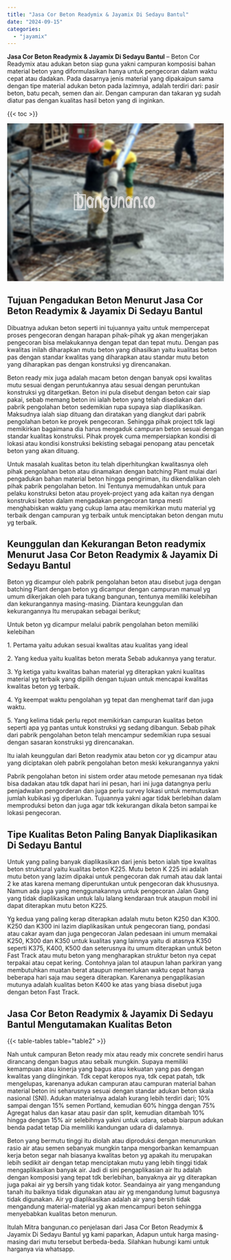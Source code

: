 ```yaml
---
title: "Jasa Cor Beton Readymix & Jayamix Di Sedayu Bantul"
date: "2024-09-15"
categories: 
  - "jayamix"
---
```


**Jasa Cor Beton Readymix & Jayamix Di Sedayu Bantul** – Beton Cor Readymix atau adukan beton siap guna yakni campuran komposisi bahan material beton yang diformulasikan hanya untuk pengecoran dalam waktu cepat atau dadakan. Pada dasarnya jenis material yang dipakaipun sama dengan tipe material adukan beton pada lazimnya, adalah terdiri dari: pasir beton, batu pecah, semen dan air. Dengan campuran dan takaran yg sudah diatur pas dengan kualitas hasil beton yang di inginkan.

{{< toc >}}

![Jasa Cor Beton Readymix & Jayamix Di Sedayu Bantul](/images/jasa-cor-readymix-44.png)

## Tujuan Pengadukan Beton Menurut Jasa Cor Beton Readymix & Jayamix Di Sedayu Bantul

Dibuatnya adukan beton seperti ini tujuannya yaitu untuk mempercepat proses pengecoran dengan harapan pihak-pihak yg akan mengerjakan pengecoran bisa melakukannya dengan tepat dan tepat mutu. Dengan pas kwalitas inilah diharapkan mutu beton yang dihasilkan yaitu kualitas beton pas dengan standar kwalitas yang diharapkan atau standar mutu beton yang diharapkan pas dengan konstruksi yg direncanakan.

Beton ready mix juga adalah macam beton dengan banyak opsi kwalitas mutu sesuai dengan peruntukannya atau sesuai dengan peruntukan konstruksi yg ditargetkan. Beton ini pula disebut dengan beton cair siap pakai, sebab memang beton ini ialah beton yang telah disediakan dari pabrik pengolahan beton sedemikian rupa supaya siap diaplikasikan. Maksudnya ialah siap dituang dan diratakan yang diangkut dari pabrik pengolahan beton ke proyek pengecoran. Sehingga pihak project tdk lagi memikirkan bagaimana dia harus mengaduk campuran beton sesuai dengan standar kualitas konstruksi. Pihak proyek cuma mempersiapkan kondisi di lokasi atau kondisi konstruksi bekisting sebagai penopang atau pencetak beton yang akan dituang.

Untuk masalah kualitas beton itu telah diperhitungkan kwalitasnya oleh pihak pengolahan beton atau dinamakan dengan batching Plant mulai dari pengadukan bahan material beton hingga pengiriman, itu dikendalikan oleh pihak pabrik pengolahan beton. Ini Tentunya memudahkan untuk para pelaku konstruksi beton atau proyek-project yang ada kaitan nya dengan konstruksi beton dalam mengadakan pengecoran tanpa mesti menghabiskan waktu yang cukup lama atau memikirkan mutu material yg terbaik dengan campuran yg terbaik untuk menciptakan beton dengan mutu yg terbaik.

## Keunggulan dan Kekurangan Beton readymix Menurut Jasa Cor Beton Readymix & Jayamix Di Sedayu Bantul

Beton yg dicampur oleh pabrik pengolahan beton atau disebut juga dengan batching Plant dengan beton yg dicampur dengan campuran manual yg umum dikerjakan oleh para tukang bangunan, tentunya memiliki kelebihan dan kekurangannya masing-masing. Diantara keunggulan dan kekurangannya Itu merupakan sebagai berikut;

Untuk beton yg dicampur melalui pabrik pengolahan beton memiliki kelebihan

1\. Pertama yaitu adukan sesuai kwalitas atau kualitas yang ideal

2\. Yang kedua yaitu kualitas beton merata Sebab adukannya yang teratur.

3\. Yg ketiga yaitu kwalitas bahan material yg diterapkan yakni kualitas material yg terbaik yang dipilih dengan tujuan untuk mencapai kwalitas kwalitas beton yg terbaik.

4\. Yg keempat waktu pengolahan yg tepat dan menghemat tarif dan juga waktu.

5\. Yang kelima tidak perlu repot memikirkan campuran kualitas beton seperti apa yg pantas untuk konstruksi yg sedang dibangun. Sebab pihak dari pabrik pengolahan beton telah mencampur sedemikian rupa sesuai dengan sasaran konstruksi yg direncanakan.

Itu ialah keunggulan dari Beton readymix atau beton cor yg dicampur atau yang diciptakan oleh pabrik pengolahan beton meski kekurangannya yakni

Pabrik pengolahan beton ini sistem order atau metode pemesanan nya tidak bisa dadakan atau tdk dapat hari ini pesan, hari ini juga datangnya perlu penjadwalan pengorderan dan juga perlu survey lokasi untuk memutuskan jumlah kubikasi yg diperlukan. Tujuannya yakni agar tidak berlebihan dalam memproduksi beton dan juga agar tdk kekurangan dikala beton sampai ke lokasi pengecoran.

## Tipe Kualitas Beton Paling Banyak Diaplikasikan Di Sedayu Bantul

Untuk yang paling banyak diaplikasikan dari jenis beton ialah tipe kwalitas beton struktural yaitu kualitas beton K225. Mutu beton K 225 ini adalah mutu beton yang lazim dipakai untuk pengecoran dak rumah atau dak lantai 2 ke atas karena memang diperuntukan untuk pengecoran dak khususnya. Namun ada juga yang menggunakannya untuk pengecoran Jalan Gang yang tidak diaplikasikan untuk lalu lalang kendaraan truk ataupun mobil ini dapat diterapkan mutu beton K225.

Yg kedua yang paling kerap diterapkan adalah mutu beton K250 dan K300. K250 dan K300 ini lazim diaplikasikan untuk pengecoran tiang, pondasi atau cakar ayam dan juga pengecoran Jalan pedesaan ini umum memakai K250, K300 dan K350 untuk kualitas yang lainnya yaitu di atasnya K350 seperti K375, K400, K500 dan seterusnya itu umum diterapkan untuk beton Fast Track atau mutu beton yang mengharapkan struktur beton nya cepat terpakai atau cepat kering. Contohnya jalan tol ataupun lahan parkiran yang membutuhkan muatan berat ataupun memerlukan waktu cepat hanya beberapa hari saja mau segera diterapkan. Karenanya pengaplikasian mutunya adalah kualitas beton K400 ke atas yang biasa disebut juga dengan beton Fast Track.

## Jasa Cor Beton Readymix & Jayamix Di Sedayu Bantul Mengutamakan Kualitas Beton

{{< table-tables table="table2" >}}

Nah untuk campuran Beton ready mix atau ready mix concrete sendiri harus dirancang dengan bagus atau sebaik mungkin. Supaya memiliki kemampuan atau kinerja yang bagus atau kekuatan yang pas dengan kwalitas yang diinginkan. Tdk cepat keropos nya, tdk cepat patah, tdk mengelupas, karenanya adukan campuran atau campuran material bahan material beton ini seharusnya sesuai dengan standar adukan beton skala nasional (SNI). Adukan materialnya adalah kurang lebih terdiri dari; 10% sampai dengan 15% semen Portland, kemudian 60% hingga dengan 75% Agregat halus dan kasar atau pasir dan split, kemudian ditambah 10% hingga dengan 15% air selebihnya yakni untuk udara, sebab biarpun adukan benda padat tetap Dia memiliki kandungan udara di dalamnya.

Beton yang bermutu tinggi itu diolah atau diproduksi dengan menurunkan rasio air atau semen sebanyak mungkin tanpa mengorbankan kemampuan kerja beton segar nah biasanya kwalitas beton yg apakah itu merupakan lebih sedikit air dengan tetap menciptakan mutu yang lebih tinggi tidak mengaplikasikan banyak air. Jadi di sini pengaplikasian air Itu adalah dengan komposisi yang tepat tdk berlebihan, banyaknya air yg diterapkan juga pakai air yg bersih yang tidak kotor. Seandainya air yang mengandung tanah itu baiknya tidak digunakan atau air yg mengandung lumut bagusnya tidak digunakan. Air yg diaplikasikan adalah air yang bersih tidak mengandung material-material yg akan mencampuri beton sehingga menyebabkan kualitas beton menurun.

Itulah Mitra bangunan.co penjelasan dari Jasa Cor Beton Readymix & Jayamix Di Sedayu Bantul yg kami paparkan, Adapun untuk harga masing-masing dari mutu tersebut berbeda-beda. Silahkan hubungi kami untuk harganya via whatsapp.
